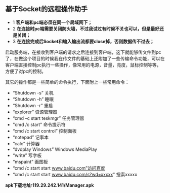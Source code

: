 ## 基于Socket的远程操作助手

* 1 **客户端和pc端必须在同一个局域网下；**
* 2 **在连接时pc端需要关闭防火墙，不过我试过有时候不关也可以，但是最好还是关闭；**
* 3 **在连接完成后Socket和输入输出流都要close掉，否则数据传不过去；**

启动服务端，在接收到客户端的请求之后连接到客户端，这下就能够传文件到pc了，在做这个项目的时候我在传文件的基础上还附加了一些传输命令功能，可以在客户端直接控制pc执行一些操作，像常用的电源，音量，亮度，鼠标控制等等，方便了对pc的控制。

其它的操作都是一些简单的命令执行，下面附上一些常用命令：

* “Shutdown -s” 关机
* “Shutdown -h” 睡眠
* “Shutdown -r” 重启
* “explorer” 资源管理器
* “cmd –c start teskmgr” 任务管理器
* "cmd /c start" 命令提示符
* “cmd /c start control” 控制面板
* “notepad” 记事本
* “calc” 计算器
* “dvdplay Windows” Windows MediaPlay
* “write” 写字板
* “mspaint” 画图板
* “cmd /c start start www.baidu.com”访问百度
* “cmd /c start start www.baidu.com/s?wd=xxxxx" 搜索xxxxx

**apk下载地址:119.29.242.141/Manager.apk**